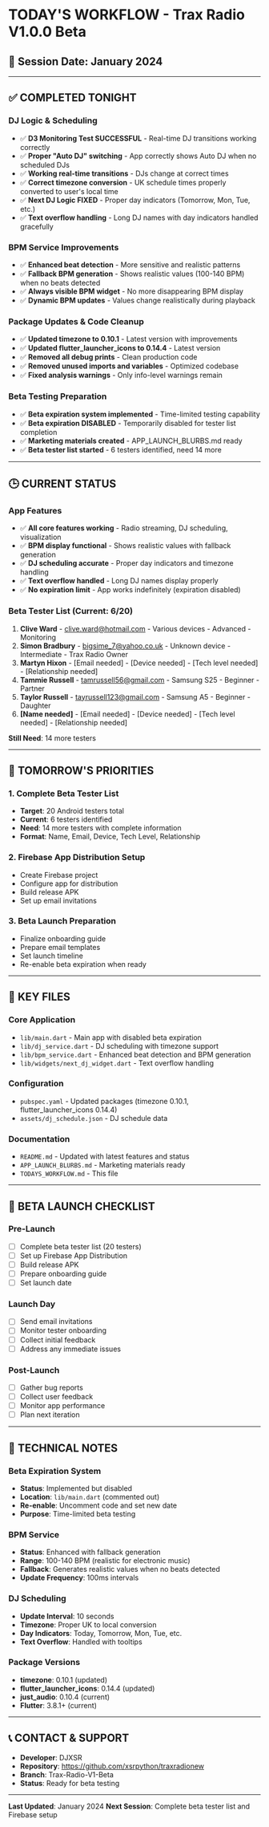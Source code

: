 # TODAY'S WORKFLOW - Trax Radio V1.0.0 Beta

## 📅 **Session Date**: January 2024

---

## ✅ **COMPLETED TONIGHT**

### **DJ Logic & Scheduling**
- ✅ **D3 Monitoring Test SUCCESSFUL** - Real-time DJ transitions working correctly
- ✅ **Proper "Auto DJ" switching** - App correctly shows Auto DJ when no scheduled DJs
- ✅ **Working real-time transitions** - DJs change at correct times
- ✅ **Correct timezone conversion** - UK schedule times properly converted to user's local time
- ✅ **Next DJ Logic FIXED** - Proper day indicators (Tomorrow, Mon, Tue, etc.)
- ✅ **Text overflow handling** - Long DJ names with day indicators handled gracefully

### **BPM Service Improvements**
- ✅ **Enhanced beat detection** - More sensitive and realistic patterns
- ✅ **Fallback BPM generation** - Shows realistic values (100-140 BPM) when no beats detected
- ✅ **Always visible BPM widget** - No more disappearing BPM display
- ✅ **Dynamic BPM updates** - Values change realistically during playback

### **Package Updates & Code Cleanup**
- ✅ **Updated timezone to 0.10.1** - Latest version with improvements
- ✅ **Updated flutter_launcher_icons to 0.14.4** - Latest version
- ✅ **Removed all debug prints** - Clean production code
- ✅ **Removed unused imports and variables** - Optimized codebase
- ✅ **Fixed analysis warnings** - Only info-level warnings remain

### **Beta Testing Preparation**
- ✅ **Beta expiration system implemented** - Time-limited testing capability
- ✅ **Beta expiration DISABLED** - Temporarily disabled for tester list completion
- ✅ **Marketing materials created** - APP_LAUNCH_BLURBS.md ready
- ✅ **Beta tester list started** - 6 testers identified, need 14 more

---

## 🕒 **CURRENT STATUS**

### **App Features**
- ✅ **All core features working** - Radio streaming, DJ scheduling, visualization
- ✅ **BPM display functional** - Shows realistic values with fallback generation
- ✅ **DJ scheduling accurate** - Proper day indicators and timezone handling
- ✅ **Text overflow handled** - Long DJ names display properly
- ✅ **No expiration limit** - App works indefinitely (expiration disabled)

### **Beta Tester List** (Current: 6/20)
1. **Clive Ward** - clive.ward@hotmail.com - Various devices - Advanced - Monitoring
2. **Simon Bradbury** - bigsime_7@yahoo.co.uk - Unknown device - Intermediate - Trax Radio Owner
3. **Martyn Hixon** - [Email needed] - [Device needed] - [Tech level needed] - [Relationship needed]
4. **Tammie Russell** - tamrussell56@gmail.com - Samsung S25 - Beginner - Partner
5. **Taylor Russell** - tayrussell123@gmail.com - Samsung A5 - Beginner - Daughter
6. **[Name needed]** - [Email needed] - [Device needed] - [Tech level needed] - [Relationship needed]

**Still Need**: 14 more testers

---

## 🚀 **TOMORROW'S PRIORITIES**

### **1. Complete Beta Tester List**
- **Target**: 20 Android testers total
- **Current**: 6 testers identified
- **Need**: 14 more testers with complete information
- **Format**: Name, Email, Device, Tech Level, Relationship

### **2. Firebase App Distribution Setup**
- Create Firebase project
- Configure app for distribution
- Build release APK
- Set up email invitations

### **3. Beta Launch Preparation**
- Finalize onboarding guide
- Prepare email templates
- Set launch timeline
- Re-enable beta expiration when ready

---

## 📁 **KEY FILES**

### **Core Application**
- `lib/main.dart` - Main app with disabled beta expiration
- `lib/dj_service.dart` - DJ scheduling with timezone support
- `lib/bpm_service.dart` - Enhanced beat detection and BPM generation
- `lib/widgets/next_dj_widget.dart` - Text overflow handling

### **Configuration**
- `pubspec.yaml` - Updated packages (timezone 0.10.1, flutter_launcher_icons 0.14.4)
- `assets/dj_schedule.json` - DJ schedule data

### **Documentation**
- `README.md` - Updated with latest features and status
- `APP_LAUNCH_BLURBS.md` - Marketing materials ready
- `TODAYS_WORKFLOW.md` - This file

---

## 🎯 **BETA LAUNCH CHECKLIST**

### **Pre-Launch**
- [ ] Complete beta tester list (20 testers)
- [ ] Set up Firebase App Distribution
- [ ] Build release APK
- [ ] Prepare onboarding guide
- [ ] Set launch date

### **Launch Day**
- [ ] Send email invitations
- [ ] Monitor tester onboarding
- [ ] Collect initial feedback
- [ ] Address any immediate issues

### **Post-Launch**
- [ ] Gather bug reports
- [ ] Collect user feedback
- [ ] Monitor app performance
- [ ] Plan next iteration

---

## 🔧 **TECHNICAL NOTES**

### **Beta Expiration System**
- **Status**: Implemented but disabled
- **Location**: `lib/main.dart` (commented out)
- **Re-enable**: Uncomment code and set new date
- **Purpose**: Time-limited beta testing

### **BPM Service**
- **Status**: Enhanced with fallback generation
- **Range**: 100-140 BPM (realistic for electronic music)
- **Fallback**: Generates realistic values when no beats detected
- **Update Frequency**: 100ms intervals

### **DJ Scheduling**
- **Update Interval**: 10 seconds
- **Timezone**: Proper UK to local conversion
- **Day Indicators**: Today, Tomorrow, Mon, Tue, etc.
- **Text Overflow**: Handled with tooltips

### **Package Versions**
- **timezone**: 0.10.1 (updated)
- **flutter_launcher_icons**: 0.14.4 (updated)
- **just_audio**: 0.10.4 (current)
- **Flutter**: 3.8.1+ (current)

---

## 📞 **CONTACT & SUPPORT**

- **Developer**: DJXSR
- **Repository**: https://github.com/xsrpython/traxradionew
- **Branch**: Trax-Radio-V1-Beta
- **Status**: Ready for beta testing

---

**Last Updated**: January 2024
**Next Session**: Complete beta tester list and Firebase setup 